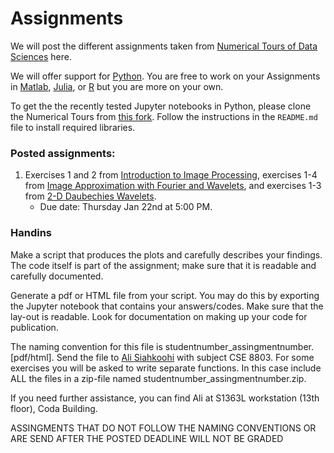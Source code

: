 # Assignments

We will post the different assignments taken from [Numerical Tours of Data Sciences] here.

We will offer support for [Python]. You are free to work on your Assignments in [Matlab], [Julia], or [R] but you are more on your own.

To get the the recently tested Jupyter notebooks in Python, please clone the Numerical Tours from [this fork]. Follow the instructions in the `README.md` file to install required libraries.


### Posted assignments:

1. Exercises 1 and 2 from [Introduction to Image Processing], exercises 1-4 from [Image Approximation with Fourier and Wavelets], and exercises 1-3 from [2-D Daubechies Wavelets]. 
	* Due date: Thursday Jan 22nd at 5:00 PM.

### Handins 

Make a script that produces the plots and carefully describes your findings. The code itself is part of the assignment; make sure that it is readable and carefully documented. 

Generate a pdf or HTML file from your script. You may do this by exporting the Jupyter notebook that contains your answers/codes. Make sure that the lay-out is readable. Look for documentation on making up your code for publication.

The naming convention for this file is studentnumber_assingmentnumber.[pdf/html]. Send the file to [Ali Siahkoohi](mailto:alisk@gatech.edu) with subject CSE 8803. For some exercises you will be asked to write separate functions. In this case include ALL the files in a zip-file named studentnumber_assingmentnumber.zip.

If you need further assistance, you can find Ali at S1363L workstation (13th floor), Coda Building.

ASSINGMENTS THAT DO NOT FOLLOW THE NAMING CONVENTIONS OR ARE SEND AFTER THE POSTED DEADLINE WILL NOT BE GRADED


[Numerical Tours of Data Sciences]:http://www.numerical-tours.com/
[Matlab]:http://www.numerical-tours.com/matlab/
[Python]:http://www.numerical-tours.com/python/
[Julia]:http://www.numerical-tours.com/julia/
[R]:http://www.numerical-tours.com/r/

[this fork]:https://github.com/alisiahkoohi/numerical-tours
[Introduction to Image Processing]:https://nbviewer.jupyter.org/github/gpeyre/numerical-tours/blob/master/python/introduction_3_image.ipynb
[Image Approximation with Fourier and Wavelets]:https://nbviewer.jupyter.org/github/gpeyre/numerical-tours/blob/master/python/introduction_4_fourier_wavelets.ipynb
[2-D Daubechies Wavelets]:https://nbviewer.jupyter.org/github/gpeyre/numerical-tours/blob/master/python/wavelet_4_daubechies2d.ipynb
